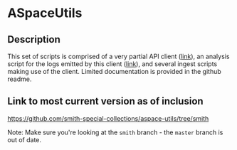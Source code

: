 # ASpaceUtils
## Description
This set of scripts is comprised of a very partial API client ([link](https://github.com/smith-special-collections/aspace-utils/blob/smith/shared.rb)),
an analysis script for the logs emitted by this client ([link](https://github.com/smith-special-collections/aspace-utils/blob/smith/analyze_logs.rb)),
and several ingest scripts making use of the client.  Limited documentation is provided in the github readme.

## Link to most current version as of inclusion
https://github.com/smith-special-collections/aspace-utils/tree/smith

Note: Make sure you're looking at the `smith` branch - the `master` branch is out of date.
